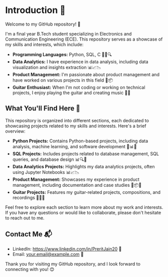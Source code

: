 # Introduction 🚀

Welcome to my GitHub repository! 👋

I'm a final year B.Tech student specializing in Electronics and Communication Engineering (ECE). This repository serves as a showcase of my skills and interests, which include:

- **Programming Languages:** Python, SQL, C 🐍🐘🔍
- **Data Analytics:** I have experience in data analysis, including data visualization and insights extraction 📊📈📉
- **Product Management:** I'm passionate about product management and have worked on various projects in this field 🚀📦
- **Guitar Enthusiast:** When I'm not coding or working on technical projects, I enjoy playing the guitar and creating music 🎸🎶

## What You'll Find Here 📂

This repository is organized into different sections, each dedicated to showcasing projects related to my skills and interests. Here's a brief overview:

- **Python Projects:** Contains Python-based projects, including data analysis, machine learning, and software development 🐍📊🤖
- **SQL Projects:** Includes projects related to database management, SQL queries, and database design 📊🔍💾
- **Data Analytics Projects:** Highlights my data analytics projects, often using Jupyter Notebooks 📊📈📉
- **Product Management:** Showcases my experience in product management, including documentation and case studies 🚀📦📝
- **Guitar Projects:** Features my guitar-related projects, compositions, and recordings 🎸🎶🎵

Feel free to explore each section to learn more about my work and interests. If you have any questions or would like to collaborate, please don't hesitate to reach out to me.

## Contact Me 📬

- LinkedIn: https://www.linkedin.com/in/PreritJain20 💼
- Email: your.email@example.com 📧

Thank you for visiting my GitHub repository, and I look forward to connecting with you! 😊
